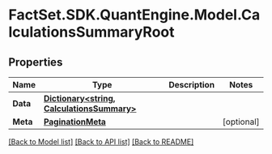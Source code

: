 # FactSet.SDK.QuantEngine.Model.CalculationsSummaryRoot

## Properties

Name | Type | Description | Notes
------------ | ------------- | ------------- | -------------
**Data** | [**Dictionary&lt;string, CalculationsSummary&gt;**](CalculationsSummary.md) |  | 
**Meta** | [**PaginationMeta**](PaginationMeta.md) |  | [optional] 

[[Back to Model list]](../README.md#documentation-for-models) [[Back to API list]](../README.md#documentation-for-api-endpoints) [[Back to README]](../README.md)

